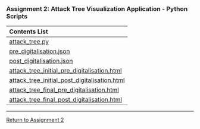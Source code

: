 ### Assignment 2: Attack Tree Visualization Application - Python Scripts

| **Contents List** | 
| :--------- | 
| [attack_tree.py](ISM_A2_Scripts_attack_tree.md)	| 
| [pre_digitalisation.json](ISM_A2_Scripts_pre_digitalisation.md)	|  
| [post_digitalisation.json](ISM_A2_Scripts_post_digitalisation.md)	|  
| [attack_tree_initial_pre_digitalisation.html](ISM_A2_Scripts_attack_tree_initial_pre_digitalisation.html)	| 
| [attack_tree_initial_post_digitalisation.html](ISM_A2_Scripts_attack_tree_initial_post_digitalisation.html)	| 
| [attack_tree_final_pre_digitalisation.html](ISM_A2_Scripts_attack_tree_final_pre_digitalisation.html)	| 
| [attack_tree_final_post_digitalisation.html](ISM_A2_Scripts_attack_tree_final_post_digitalisation.html)	| 

---

[Return to Assignment 2](ISM_A2.md)
